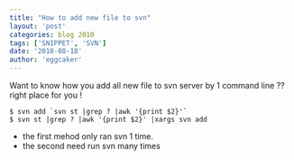 ```yaml
---
title: "How to add new file to svn"
layout: 'post'
categories: blog 2010
tags: ['SNIPPET', 'SVN']
date: '2010-08-18'
author: 'eggcaker'
--- 
```


Want to know how you add all new file to svn server by 1 command line ?? right
place for you !

    
    $ svn add `svn st |grep ? |awk '{print $2}'`
    $ svn st |grep ? |awk '{print $2}' |xargs svn add 
    

  * the first mehod only ran svn 1 time. 
  * the second need run svn many times 

